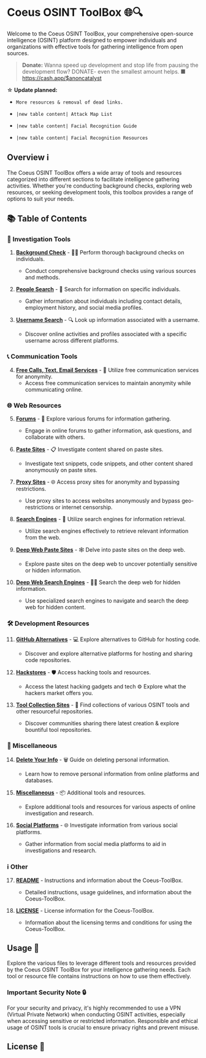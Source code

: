 # Coeus OSINT ToolBox 🌐🔍

Welcome to the Coeus OSINT ToolBox, your comprehensive open-source intelligence (OSINT) platform designed to empower individuals and organizations with effective tools for gathering intelligence from open sources.

> **Donate:**
Wanna speed up development and stop life from pausing the development flow? DONATE- even the smallest amount helps.
■ https://cash.app/$anoncatalyst

☆ __Update planned:__
- ``More resources & removal of dead links.``
  
- ``|new table content| Attack Map List``

- ``|new table content| Facial Recognition Guide
``

- ``|new table content| Facial Recognition Resources``

## Overview ℹ️

The Coeus OSINT ToolBox offers a wide array of tools and resources categorized into different sections to facilitate intelligence gathering activities. Whether you're conducting background checks, exploring web resources, or seeking development tools, this toolbox provides a range of options to suit your needs.

## 📚 Table of Contents

### 🔎 Investigation Tools
1. **[Background Check](Background-Check.md)** - 🕵️‍♂️ Perform thorough background checks on individuals.
   - Conduct comprehensive background checks using various sources and methods.

2. **[People Search](People-Search.md)** - 👥 Search for information on specific individuals.
   - Gather information about individuals including contact details, employment history, and social media profiles.

3. **[Username Search](Username-Search.md)** - 🔍 Look up information associated with a username.
   - Discover online activities and profiles associated with a specific username across different platforms.

### 📞 Communication Tools
4. **[Free Calls, Text, Email Services](Free_Calls-Text-Email_services.md)** - 📱 Utilize free communication services for anonymity.
   - Access free communication services to maintain anonymity while communicating online.

### 🌐 Web Resources
5. **[Forums](Forums.md)** - 💬 Explore various forums for information gathering.
   - Engage in online forums to gather information, ask questions, and collaborate with others.

6. **[Paste Sites](Paste-Sites.md)** - 📋 Investigate content shared on paste sites.
   - Investigate text snippets, code snippets, and other content shared anonymously on paste sites.

7. **[Proxy Sites](txt/Proxy-Sites.txt)** - 🌐 Access proxy sites for anonymity and bypassing restrictions.
   - Use proxy sites to access websites anonymously and bypass geo-restrictions or internet censorship.

8. **[Search Engines](Search-Engines.md)** - 🔎 Utilize search engines for information retrieval.
   - Utilize search engines effectively to retrieve relevant information from the web.

9. **[Deep Web Paste Sites](DeepWeb-Paste-Sites.txt)** - 🕸️ Delve into paste sites on the deep web.
   - Explore paste sites on the deep web to uncover potentially sensitive or hidden information.

10. **[Deep Web Search Engines](DeepWeb-Search-Engines.txt)** - 🕵️‍♂️ Search the deep web for hidden information.
    - Use specialized search engines to navigate and search the deep web for hidden content.

### 🛠️ Development Resources
11. **[GitHub Alternatives](Github_Alternatives.md)** - 💻 Explore alternatives to GitHub for hosting code.
    - Discover and explore alternative platforms for hosting and sharing code repositories.

12. **[Hackstores](Hackstores.md)** - 🛡️ Access hacking tools and resources.
    - Access the latest hacking gadgets and tech ⚙️ Explore what the hackers market offers you.

13. **[Tool Collection Sites](Tool-collection-sites.md)** - 🧰 Find collections of various OSINT tools and other resourceful repositories.
    - Discover communities sharing there latest creation & explore bountiful tool repositories.

### 🔄 Miscellaneous
14. **[Delete Your Info](Delete-Your-Info.md)** - 🗑️ Guide on deleting personal information.
    - Learn how to remove personal information from online platforms and databases.

15. **[Miscellaneous](Miscellaneous.md)** - 📦 Additional tools and resources.
    - Explore additional tools and resources for various aspects of online investigation and research.

16. **[Social Platforms](Social_Platforms.json)** - 🌐 Investigate information from various social platforms.
    - Gather information from social media platforms to aid in investigations and research.

### ℹ️ Other
17. **[README](README.md)** - Instructions and information about the Coeus-ToolBox.
    - Detailed instructions, usage guidelines, and information about the Coeus-ToolBox.

18. **[LICENSE](LICENSE)** - License information for the Coeus-ToolBox.
    - Information about the licensing terms and conditions for using the Coeus-ToolBox.

## Usage 🚀

Explore the various files to leverage different tools and resources provided by the Coeus OSINT ToolBox for your intelligence gathering needs. Each tool or resource file contains instructions on how to use them effectively.

### Important Security Note 🔒

For your security and privacy, it's highly recommended to use a VPN (Virtual Private Network) when conducting OSINT activities, especially when accessing sensitive or restricted information. Responsible and ethical usage of OSINT tools is crucial to ensure privacy rights and prevent misuse.

## License 📜
